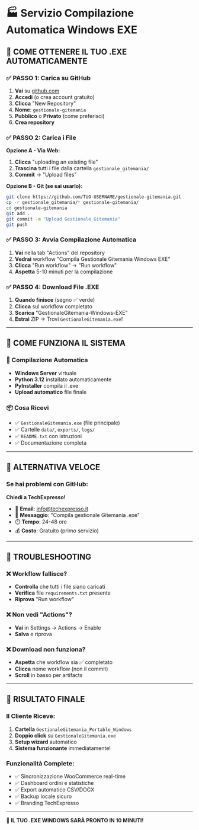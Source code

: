# 🏭 Servizio Compilazione Automatica Windows EXE

## 🎯 COME OTTENERE IL TUO .EXE AUTOMATICAMENTE

### ✅ PASSO 1: Carica su GitHub
1. **Vai** su [github.com](https://github.com)
2. **Accedi** (o crea account gratuito)
3. **Clicca** "New Repository"
4. **Nome**: `gestionale-gitemania` 
5. **Pubblico** o **Privato** (come preferisci)
6. **Crea repository**

### ✅ PASSO 2: Carica i File
**Opzione A - Via Web:**
1. **Clicca** "uploading an existing file"
2. **Trascina** tutti i file dalla cartella `gestionale_gitemania/`
3. **Commit** → "Upload files"

**Opzione B - Git (se sai usarlo):**
```bash
git clone https://github.com/TUO-USERNAME/gestionale-gitemania.git
cp -r gestionale_gitemania/* gestionale-gitemania/
cd gestionale-gitemania
git add .
git commit -m "Upload Gestionale Gitemania"
git push
```

### ✅ PASSO 3: Avvia Compilazione Automatica
1. **Vai** nella tab "Actions" del repository
2. **Vedrai** workflow "Compila Gestionale Gitemania Windows EXE"
3. **Clicca** "Run workflow" → "Run workflow"
4. **Aspetta** 5-10 minuti per la compilazione

### ✅ PASSO 4: Download File .EXE
1. **Quando finisce** (segno ✅ verde)
2. **Clicca** sul workflow completato
3. **Scarica** "GestionaleGitemania-Windows-EXE"
4. **Estrai** ZIP → Trovi `GestionaleGitemania.exe`!

---

## 🔄 COME FUNZIONA IL SISTEMA

### 🤖 Compilazione Automatica
- **Windows Server** virtuale
- **Python 3.12** installato automaticamente
- **PyInstaller** compila il .exe
- **Upload automatico** file finale

### 📦 Cosa Ricevi
- ✅ `GestionaleGitemania.exe` (file principale)
- ✅ Cartelle `data/`, `exports/`, `logs/`
- ✅ `README.txt` con istruzioni
- ✅ Documentazione completa

---

## 🚀 ALTERNATIVA VELOCE

### Se hai problemi con GitHub:
**Chiedi a TechExpresso!**
- 📧 **Email**: info@techexpresso.it
- 💬 **Messaggio**: "Compila gestionale Gitemania .exe"
- ⏱️ **Tempo**: 24-48 ore
- 💰 **Costo**: Gratuito (primo servizio)

---

## 🔧 TROUBLESHOOTING

### ❌ Workflow fallisce?
- **Controlla** che tutti i file siano caricati
- **Verifica** file `requirements.txt` presente
- **Riprova** "Run workflow"

### ❌ Non vedi "Actions"?
- **Vai** in Settings → Actions → Enable
- **Salva** e riprova

### ❌ Download non funziona?
- **Aspetta** che workflow sia ✅ completato
- **Clicca** nome workflow (non il commit)
- **Scroll** in basso per artifacts

---

## 🎉 RISULTATO FINALE

### Il Cliente Riceve:
1. **Cartella** `GestionaleGitemania_Portable_Windows`
2. **Doppio click** su `GestionaleGitemania.exe`
3. **Setup wizard** automatico
4. **Sistema funzionante** immediatamente!

### Funzionalità Complete:
- ✅ Sincronizzazione WooCommerce real-time
- ✅ Dashboard ordini e statistiche
- ✅ Export automatico CSV/DOCX 
- ✅ Backup locale sicuro
- ✅ Branding TechExpresso

---

**🚀 IL TUO .EXE WINDOWS SARÀ PRONTO IN 10 MINUTI!**